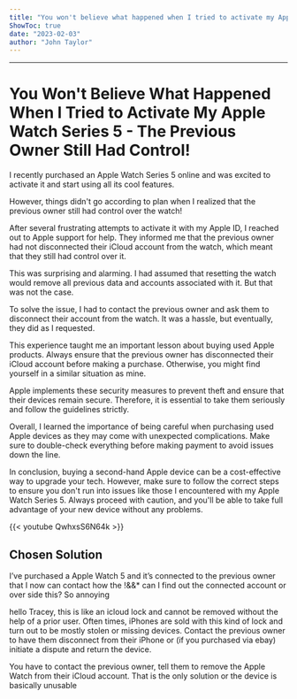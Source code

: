 ```yaml
---
title: "You won't believe what happened when I tried to activate my Apple Watch Series 5 - the previous owner still had control!"
ShowToc: true 
date: "2023-02-03"
author: "John Taylor"
---
```

*****
# You Won't Believe What Happened When I Tried to Activate My Apple Watch Series 5 - The Previous Owner Still Had Control!

I recently purchased an Apple Watch Series 5 online and was excited to activate it and start using all its cool features.

However, things didn't go according to plan when I realized that the previous owner still had control over the watch!

After several frustrating attempts to activate it with my Apple ID, I reached out to Apple support for help. They informed me that the previous owner had not disconnected their iCloud account from the watch, which meant that they still had control over it.

This was surprising and alarming. I had assumed that resetting the watch would remove all previous data and accounts associated with it. But that was not the case.

To solve the issue, I had to contact the previous owner and ask them to disconnect their account from the watch. It was a hassle, but eventually, they did as I requested.

This experience taught me an important lesson about buying used Apple products. Always ensure that the previous owner has disconnected their iCloud account before making a purchase. Otherwise, you might find yourself in a similar situation as mine.

Apple implements these security measures to prevent theft and ensure that their devices remain secure. Therefore, it is essential to take them seriously and follow the guidelines strictly.

Overall, I learned the importance of being careful when purchasing used Apple devices as they may come with unexpected complications. Make sure to double-check everything before making payment to avoid issues down the line.

In conclusion, buying a second-hand Apple device can be a cost-effective way to upgrade your tech. However, make sure to follow the correct steps to ensure you don't run into issues like those I encountered with my Apple Watch Series 5. Always proceed with caution, and you'll be able to take full advantage of your new device without any problems.

{{< youtube QwhxsS6N64k >}} 



## Chosen Solution
 I’ve purchased a Apple Watch 5 and it’s connected to the previous owner that I now can contact how the !&&* can I find out the connected account or over side this? So annoying

 hello Tracey,
this is like an icloud lock and cannot be removed without the help of a prior user. Often times, iPhones are sold with this kind of lock and turn out to be mostly stolen or missing devices. Contact the previous owner to have them disconnect from their iPhone or (if you purchased via ebay) initiate a dispute and return the device.

 You have to contact the previous owner, tell them to remove the Apple Watch from their iCloud account. That is the only solution or the device is basically unusable




